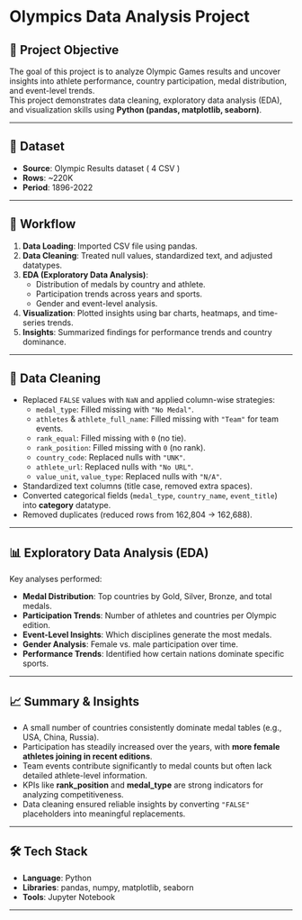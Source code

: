 # Olympics Data Analysis Project


## 📌 Project Objective
The goal of this project is to analyze Olympic Games results and uncover insights into athlete performance, country participation, medal distribution, and event-level trends.  
This project demonstrates data cleaning, exploratory data analysis (EDA), and visualization skills using **Python (pandas, matplotlib, seaborn)**.

---

## 📂 Dataset
- **Source**: Olympic Results dataset ( 4 CSV )  
- **Rows**: ~220K  
- **Period**: 1896-2022

---

## 🔄 Workflow
1. **Data Loading**: Imported CSV file using pandas.  
2. **Data Cleaning**: Treated null values, standardized text, and adjusted datatypes.  
3. **EDA (Exploratory Data Analysis)**:  
   - Distribution of medals by country and athlete.  
   - Participation trends across years and sports.  
   - Gender and event-level analysis.  
4. **Visualization**: Plotted insights using bar charts, heatmaps, and time-series trends.  
5. **Insights**: Summarized findings for performance trends and country dominance.

---

## 🧹 Data Cleaning
- Replaced `FALSE` values with `NaN` and applied column-wise strategies:
  - `medal_type`: Filled missing with `"No Medal"`.  
  - `athletes` & `athlete_full_name`: Filled missing with `"Team"` for team events.  
  - `rank_equal`: Filled missing with `0` (no tie).  
  - `rank_position`: Filled missing with `0` (no rank).  
  - `country_code`: Replaced nulls with `"UNK"`.  
  - `athlete_url`: Replaced nulls with `"No URL"`.  
  - `value_unit`, `value_type`: Replaced nulls with `"N/A"`.  
- Standardized text columns (title case, removed extra spaces).  
- Converted categorical fields (`medal_type`, `country_name`, `event_title`) into **category** datatype.  
- Removed duplicates (reduced rows from 162,804 → 162,688).

---

## 📊 Exploratory Data Analysis (EDA)
Key analyses performed:
- **Medal Distribution**: Top countries by Gold, Silver, Bronze, and total medals.  
- **Participation Trends**: Number of athletes and countries per Olympic edition.  
- **Event-Level Insights**: Which disciplines generate the most medals.  
- **Gender Analysis**: Female vs. male participation over time.  
- **Performance Trends**: Identified how certain nations dominate specific sports.  

---

## 📈 Summary & Insights
- A small number of countries consistently dominate medal tables (e.g., USA, China, Russia).  
- Participation has steadily increased over the years, with **more female athletes joining in recent editions**.  
- Team events contribute significantly to medal counts but often lack detailed athlete-level information.  
- KPIs like **rank_position** and **medal_type** are strong indicators for analyzing competitiveness.  
- Data cleaning ensured reliable insights by converting `"FALSE"` placeholders into meaningful replacements.  

---

## 🛠️ Tech Stack
- **Language**: Python  
- **Libraries**: pandas, numpy, matplotlib, seaborn  
- **Tools**: Jupyter Notebook  

---


